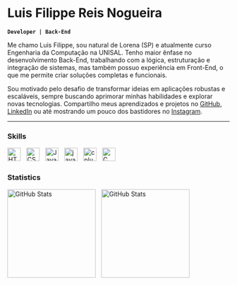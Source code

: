 #  Luis Filippe Reis Nogueira

**`Developer | Back-End`**

Me chamo Luis Filippe, sou natural de Lorena (SP) e atualmente curso Engenharia da Computação na UNISAL.
Tenho maior ênfase no desenvolvimento Back-End, trabalhando com a lógica, estruturação e integração de sistemas, mas também possuo experiência em Front-End, o que me permite criar soluções completas e funcionais.

Sou motivado pelo desafio de transformar ideias em aplicações robustas e escaláveis, sempre buscando aprimorar minhas habilidades e explorar novas tecnologias. Compartilho meus aprendizados e projetos no [GitHub](https://github.com/luisfilippe650), [LinkedIn](https://www.linkedin.com/in/luis-filippe-reis-nogueira-244111355/) ou até mostrando um pouco dos bastidores no [Instagram](https://www.instagram.com/luisfilippe.dev).

---

### Skills

<img 
    align="left" 
    alt="HTML"
    title="HTML" 
    width="30px" 
    style="padding-right: 10px;" 
    src="https://cdn.jsdelivr.net/gh/devicons/devicon@latest/icons/html5/html5-original.svg" 
/>
<img 
    align="left" 
    alt="CSS" 
    title="CSS"
    width="30px" 
    style="padding-right: 10px;" 
    src="https://cdn.jsdelivr.net/gh/devicons/devicon@latest/icons/css3/css3-original.svg" 
/>
<img 
    align="left" 
    alt="JavaScript" 
    title="JavaScript"
    width="30px" 
    style="padding-right: 10px;" 
    src="https://cdn.jsdelivr.net/gh/devicons/devicon@latest/icons/javascript/javascript-original.svg" 
/> 

<img 
    align="left" 
    alt="java" 
    title="java"
    width="30px" 
    style="padding-right: 10px;" 
    src="https://cdn.jsdelivr.net/gh/devicons/devicon@latest/icons/java/java-original.svg" 
/>

<img 
    align="left" 
    alt="cplusplus" 
    title="cplusplus"
    width="30px" 
    style="padding-right: 10px;" 
    src="https://cdn.jsdelivr.net/gh/devicons/devicon@latest/icons/cplusplus/cplusplus-original.svg" 
/>

<img 
    align="left" 
    alt="C" 
    title="C"
    width="30px" 
    style="padding-right: 10px;" 
    src="https://cdn.jsdelivr.net/gh/devicons/devicon@latest/icons/c/c-original.svg" 
/>



<br/>
<br/>

### Statistics

<p>
  <img 
    align="left" 
    alt="GitHub Stats" 
    height="200" 
    style="padding-right: 10px;" 
    src="https://github-readme-stats.vercel.app/api?username=luisfilippe650&show_icons=true&theme=dark" 
  />

<img 
      align="left" 
      alt="GitHub Stats" 
      height="200" 
      src="https://github-readme-stats.vercel.app/api/top-langs/?username=luisfilippe650&theme=dark&layout=compact&custom_title=Tecnologias&langs_count=9" 
  />

</p>

